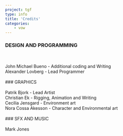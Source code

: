 ```yaml
---
project: tgf
type: info
title: 'Credits'
categories: 
    - vow
---
```

### DESIGN AND PROGRAMMING
<br>
<br>
John Michael Bueno - Additional coding and Writing
<br>
Alexander Lovberg - Lead Programmer
<br>
<br>
### GRAPHICS
<br>
<br>
Patrik Bjork - Lead Artist
<br>
Christian Ek - Rigging, Animation and Writing
<br>
Cecilia Jensgard - Environment art
<br>
Nora Cossa Akesson - Character and Environmental art
<br>
<br>
### SFX AND MUSIC
<br>
<br>
Mark Jones
<br>
<br>
